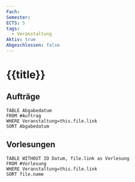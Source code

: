 ```yaml
---
Fach: 
Semester: 
ECTS: 5
tags:
  - Veranstaltung
Aktiv: true
Abgeschlossen: false
---
```

# {{title}}
## Aufträge
```dataview
TABLE Abgabedatum
FROM #Auftrag
WHERE Veranstaltung=this.file.link
SORT Abgabedatum
```
## Vorlesungen
```dataview
TABLE WITHOUT ID Datum, file.link as Vorlesung
FROM #Vorlesung
WHERE Veranstaltung=this.file.link
SORT file.name
```
